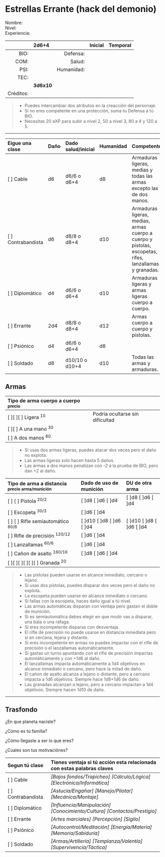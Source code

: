 Estrellas Errante (hack del demonio)
====================================
Nombre:  
Nivel:  
Experiencia:  

|           | 2d6+4      |                | Inicial | Temporal |
| --------: | :--------- | -------------: | :------ | :------- |
| BIO:      |            | Defensa:       |         |          |
| COM:      |            | Salud:         |         |          |
| PSI:      |            | Humanidad:     |         |          |
| TEC:      |            |                |         |          |
|           | **3d6x10** |                |         |          |
| Créditos: |            |                |         |          |
> * Puedes intercambiar dos atributos en la creacción del personaje.
> * Si no eres competente en una protección, suma tu Defensa a tú BIO.
> * Necesitas 20 eXP para subir a nivel 2, 50 a nivel 3, 80 a 4 y 120 a 5.
___

| Eigue una clase    | Daño | Dado salud/inicial | Humanidad | Competente                                                            |
| :----------------- | :--- | :----------------- | :-------- | :-------------------------------------------------------------------- |
| [ ] Cable          | d6   | d6/6 o d6+4        | d8        | Armaduras ligeras, medias y todas las armas excepto las de dos manos. |       
| [ ] Contrabandista | d6   | d8/8 o d8+4        | d10       | Armaduras ligeras, medias, armas cuerpo a cuerpo y pistolas, escopetas, rifes, lanzallamas y granadas. |
| [ ] Diplomático    | d4   | d6/6 o d6+4        | d10       | Armaduras ligeras y armas ligeras cuerpo a cuerpo.                    |         
| [ ] Errante        | 2d4  | d8/8 o d8+4        | d12       | Armas cuerpo a cuerpo y pistolas.                                     |
| [ ] Psiónico       | d4   | d6/6 o d6+4        | d8        |                                                                       |
| [ ] Soldado        | d8   | d10/10 o d10+4     | d10       | Todas las armas y armaduras.                                          |

Armas
-----

| Tipo de arma cuerpo a cuerpo <sup>precio</sup> |                                 |
| :--------------------------------------------- | :------------------------------ |
| [ ][ ][ ] Ligera <sup>10</sup>                 | Podría ocultarse sin dificultad |
| [ ][ ] A una mano <sup>30</sup>                |                                 |
| [ ] A dos manos <sup>80</sup>                  |                                 |
> * Si usas dos armas ligeras, puedes atacar dos veces pero el daño no explota.
> * Las armas ligeras solo hacen hasta 5 daños.
> * Las armas a dos manos penalizan con -2 a la prueba de BIO, pero dan +2 al daño.

| Tipo de arma a distancia <sup>precio arma/munición</sup> | Dado de uso de munición  | DU de otra arma          |
| :------------------------------------------------------- | :----------------------- | :----------------------- |
| [ ] [ ] Pistola <sup>20/2</sup>                          | [ ]d8 [ ]d6 [ ]d4        | [ ]d8 [ ]d6 [ ]d4        |
| [ ] Escopeta <sup>30/3</sup>                             | [ ]d6 [ ]d4              |                          |
| [ ] [ ] Rifle semiautomático <sup>80/8</sup>             | [ ]d10 [ ]d8 [ ]d6 [ ]d4 | [ ]d10 [ ]d8 [ ]d6 [ ]d4 |
| [ ] Rifle de precisión <sup>120/12</sup>                 | [ ]d6 [ ]d4              |                          |
| [ ] Lanzallamas <sup>60/6</sup>                          | [ ]d6 [ ]d4              |                          |
| [ ] Cañon de asalto <sup>160/16</sup>                    | [ ]d8 [ ]d6 [ ]d4        |                          |
| [ ][ ][ ][ ][ ][ ] Granada <sup>20</sup>                 |                          |                          |
> * Las pistolas pueden usarse en alcance inmediato, cercano o lejano.
> * Si usas dos pistolas, puedes disparar dos veces pero el daño no explota.
> * La escopeta pueden usarse en alcance inmediato o cercano.
> * Si fallas con la escopeta, haces daño igual a tú nivel.
> * Las armas automáticas disparan con ventaja pero gastan el doble de munición.
> * Si es semiautomática debes elegir en que modo vas a disparar, una bala o una rafaga.
> * Si eres incompetente disparas con desventaja.
> * El rifle de precisión no puede usarse en distancia inmediata pero si en cercana, lejana y distante.
> * Si eres incompetente en armas no puedes impactar con el rifle de precisión o el lanzallamas automáticamente.
> * Si gastas un turno apuntando con el rifle de precisión impactas automáticamente y con +1d6 al daño.
> * El lanzallamas impacta automáticamente a 1d4 objetivos en alcance inmediato o cercano, pero hace la mitad de daño.
> * El cañon de asalto alcanza a lejano o distante, pero a cercano impacta a 1d6 objetivos. Siempre hace 1d8+1d6 de daño.
> * Las granadas alcanzan a lejano, pero a cercano impactan a 1d4 objetivos. Siempre hacen 1d10 de daño.

<hr class="end-col">

Trasfondo
---------
¿En que planeta naciste?

¿Cómo es tú familia?

¿Cómo llegaste a ser lo que eres?

¿Cuales son tus motivaciónes?

| Segun tú clase     | Tienes ventaja si tú acción esta relacionada con estas palabras claves   |
| :----------------- | :----------------------------------------------------------------------- |
| [ ] Cable          | _[Bajos fondos/Trapicheo] [Cálculo/Lógica] [Electrónica/Informática]_    |
| [ ] Contrabandista | _[Astucia/Engañar] [Manejo/Pilotar] [Mecánica/Montaje]_                  |
| [ ] Diplomático    | _[Influencia/Manipulación] [Conocimiento/Cultura] [Contactos/Prestigio]_ |
| [ ] Errante        | _[Artes marciales] [Percepción] [Sigilo]_                                |
| [ ] Psiónico       | _[Autocontrol/Meditación] [Energía/Materia] [Memoria/Sabiduría]_         |
| [ ] Soldado        | _[Armas/Artillería] [Templanza/Valentía] [Supervivencia/Táctica]_        |
